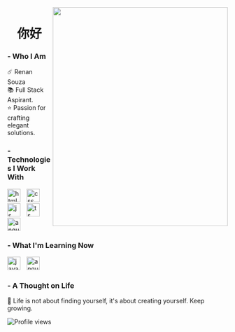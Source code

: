 <img align="right" height="500em" width="400px" object-fit="cover" src="https://i.pinimg.com/originals/b8/7a/d9/b87ad9c8eaa23ede103b4acd13f05d1f.gif"/>

<h1 align="center"> 你好</h1>

### - Who I Am
☄️ Renan Souza<br/>
📚 Full Stack Aspirant.<br/>
⭐ Passion for crafting elegant solutions.<br/>

### - Technologies I Work With

<div>
  <img src="https://cdn.jsdelivr.net/gh/devicons/devicon/icons/html5/html5-original.svg" alt="html" width="30px" style="margin-right: 10px;">
  <img src="https://cdn.jsdelivr.net/gh/devicons/devicon/icons/css3/css3-original.svg" alt="css" width="30px" style="margin-right: 10px;">
  <img src="https://cdn.jsdelivr.net/gh/devicons/devicon/icons/javascript/javascript-original.svg" alt="js" width="30px" style="margin-right: 10px;">
  <img src="https://cdn.jsdelivr.net/gh/devicons/devicon/icons/typescript/typescript-original.svg" alt="ts" width="30px" style="margin-right: 10px;">
  <img src="https://cdn.jsdelivr.net/gh/devicons/devicon/icons/angularjs/angularjs-original.svg" alt="angular" width="30px" style="margin-right: 10px;">
</div>

### - What I'm Learning Now

<div>
  <img src="https://cdn.jsdelivr.net/gh/devicons/devicon/icons/java/java-original.svg" alt="java" width="30px" style="margin-right: 10px;">
  <img src="https://cdn.jsdelivr.net/gh/devicons/devicon/icons/angularjs/angularjs-original.svg" alt="angular" width="30px" style="margin-right: 10px;">
</div>

### - A Thought on Life

🌱 Life is not about finding yourself, it's about creating yourself. Keep growing.

<p align="left"> <img src="https://komarev.com/ghpvc/?username=renansouza12&color=red" alt="Profile views" /> </p>



